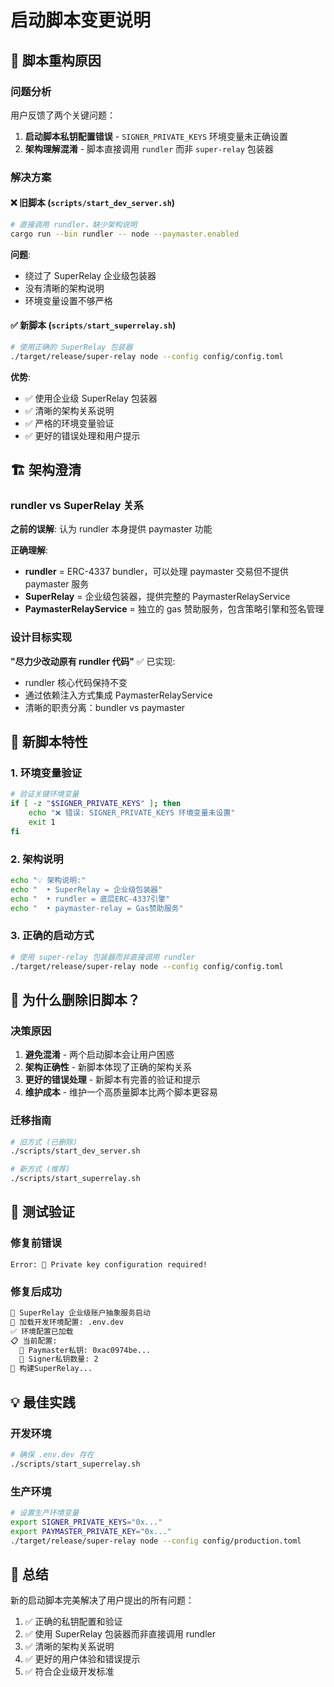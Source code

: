 # 启动脚本变更说明

## 🔄 脚本重构原因

### 问题分析
用户反馈了两个关键问题：
1. **启动脚本私钥配置错误** - `SIGNER_PRIVATE_KEYS` 环境变量未正确设置
2. **架构理解混淆** - 脚本直接调用 `rundler` 而非 `super-relay` 包装器

### 解决方案

#### ❌ 旧脚本 (`scripts/start_dev_server.sh`)
```bash
# 直接调用 rundler，缺少架构说明
cargo run --bin rundler -- node --paymaster.enabled
```

**问题**:
- 绕过了 SuperRelay 企业级包装器
- 没有清晰的架构说明
- 环境变量设置不够严格

#### ✅ 新脚本 (`scripts/start_superrelay.sh`)
```bash
# 使用正确的 SuperRelay 包装器
./target/release/super-relay node --config config/config.toml
```

**优势**:
- ✅ 使用企业级 SuperRelay 包装器
- ✅ 清晰的架构关系说明
- ✅ 严格的环境变量验证
- ✅ 更好的错误处理和用户提示

## 🏗️ 架构澄清

### rundler vs SuperRelay 关系

**之前的误解**: 
认为 rundler 本身提供 paymaster 功能

**正确理解**:
- **rundler** = ERC-4337 bundler，可以处理 paymaster 交易但不提供 paymaster 服务
- **SuperRelay** = 企业级包装器，提供完整的 PaymasterRelayService
- **PaymasterRelayService** = 独立的 gas 赞助服务，包含策略引擎和签名管理

### 设计目标实现

**"尽力少改动原有 rundler 代码"** ✅ 已实现:
- rundler 核心代码保持不变
- 通过依赖注入方式集成 PaymasterRelayService
- 清晰的职责分离：bundler vs paymaster

## 🚀 新脚本特性

### 1. 环境变量验证
```bash
# 验证关键环境变量
if [ -z "$SIGNER_PRIVATE_KEYS" ]; then
    echo "❌ 错误: SIGNER_PRIVATE_KEYS 环境变量未设置"
    exit 1
fi
```

### 2. 架构说明
```bash
echo "💡 架构说明:"
echo "  • SuperRelay = 企业级包装器"
echo "  • rundler = 底层ERC-4337引擎" 
echo "  • paymaster-relay = Gas赞助服务"
```

### 3. 正确的启动方式
```bash
# 使用 super-relay 包装器而非直接调用 rundler
./target/release/super-relay node --config config/config.toml
```

## 📝 为什么删除旧脚本？

### 决策原因
1. **避免混淆** - 两个启动脚本会让用户困惑
2. **架构正确性** - 新脚本体现了正确的架构关系
3. **更好的错误处理** - 新脚本有完善的验证和提示
4. **维护成本** - 维护一个高质量脚本比两个脚本更容易

### 迁移指南
```bash
# 旧方式 (已删除)
./scripts/start_dev_server.sh

# 新方式 (推荐)
./scripts/start_superrelay.sh
```

## 🔧 测试验证

### 修复前错误
```
Error: 🔐 Private key configuration required!
```

### 修复后成功
```bash
🚀 SuperRelay 企业级账户抽象服务启动
📁 加载开发环境配置: .env.dev
✅ 环境配置已加载
📋 当前配置:
  🔑 Paymaster私钥: 0xac0974be...
  🔗 Signer私钥数量: 2
🔨 构建SuperRelay...
```

## 💡 最佳实践

### 开发环境
```bash
# 确保 .env.dev 存在
./scripts/start_superrelay.sh
```

### 生产环境
```bash
# 设置生产环境变量
export SIGNER_PRIVATE_KEYS="0x..."
export PAYMASTER_PRIVATE_KEY="0x..."
./target/release/super-relay node --config config/production.toml
```

## 🎯 总结

新的启动脚本完美解决了用户提出的所有问题：
1. ✅ 正确的私钥配置和验证
2. ✅ 使用 SuperRelay 包装器而非直接调用 rundler
3. ✅ 清晰的架构关系说明
4. ✅ 更好的用户体验和错误提示
5. ✅ 符合企业级开发标准